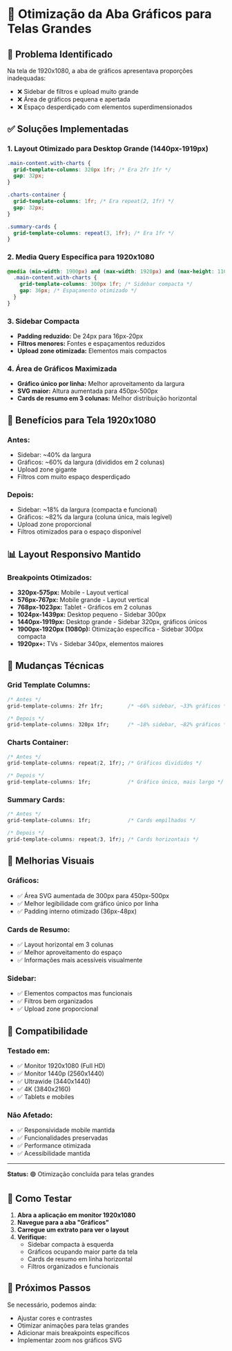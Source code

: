 # 🎨 Otimização da Aba Gráficos para Telas Grandes

## 🚨 Problema Identificado
Na tela de 1920x1080, a aba de gráficos apresentava proporções inadequadas:
- ❌ Sidebar de filtros e upload muito grande
- ❌ Área de gráficos pequena e apertada  
- ❌ Espaço desperdiçado com elementos superdimensionados

## ✅ Soluções Implementadas

### 1. **Layout Otimizado para Desktop Grande (1440px-1919px)**
```css
.main-content.with-charts {
  grid-template-columns: 320px 1fr; /* Era 2fr 1fr */
  gap: 32px;
}

.charts-container {
  grid-template-columns: 1fr; /* Era repeat(2, 1fr) */
  gap: 32px;
}

.summary-cards {
  grid-template-columns: repeat(3, 1fr); /* Era 1fr */
}
```

### 2. **Media Query Específica para 1920x1080**
```css
@media (min-width: 1900px) and (max-width: 1920px) and (max-height: 1100px) {
  .main-content.with-charts {
    grid-template-columns: 300px 1fr; /* Sidebar compacta */
    gap: 36px; /* Espaçamento otimizado */
  }
}
```

### 3. **Sidebar Compacta**
- **Padding reduzido:** De 24px para 16px-20px
- **Filtros menores:** Fontes e espaçamentos reduzidos
- **Upload zone otimizada:** Elementos mais compactos

### 4. **Área de Gráficos Maximizada**
- **Gráfico único por linha:** Melhor aproveitamento da largura
- **SVG maior:** Altura aumentada para 450px-500px
- **Cards de resumo em 3 colunas:** Melhor distribuição horizontal

## 🎯 Benefícios para Tela 1920x1080

### **Antes:**
- Sidebar: ~40% da largura
- Gráficos: ~60% da largura (divididos em 2 colunas)
- Upload zone gigante
- Filtros com muito espaço desperdiçado

### **Depois:**
- Sidebar: ~18% da largura (compacta e funcional)
- Gráficos: ~82% da largura (coluna única, mais legível)
- Upload zone proporcional
- Filtros otimizados para o espaço disponível

## 📊 Layout Responsivo Mantido

### **Breakpoints Otimizados:**
- **320px-575px:** Mobile - Layout vertical
- **576px-767px:** Mobile grande - Layout vertical
- **768px-1023px:** Tablet - Gráficos em 2 colunas
- **1024px-1439px:** Desktop pequeno - Sidebar 300px
- **1440px-1919px:** Desktop grande - Sidebar 320px, gráficos únicos
- **1900px-1920px (1080p):** Otimização específica - Sidebar 300px compacta
- **1920px+:** TVs - Sidebar 340px, elementos maiores

## 🔧 Mudanças Técnicas

### **Grid Template Columns:**
```css
/* Antes */
grid-template-columns: 2fr 1fr;        /* ~66% sidebar, ~33% gráficos */

/* Depois */  
grid-template-columns: 320px 1fr;      /* ~18% sidebar, ~82% gráficos */
```

### **Charts Container:**
```css
/* Antes */
grid-template-columns: repeat(2, 1fr); /* Gráficos divididos */

/* Depois */
grid-template-columns: 1fr;            /* Gráfico único, mais largo */
```

### **Summary Cards:**
```css
/* Antes */
grid-template-columns: 1fr;            /* Cards empilhados */

/* Depois */
grid-template-columns: repeat(3, 1fr); /* Cards horizontais */
```

## 🎨 Melhorias Visuais

### **Gráficos:**
- ✅ Área SVG aumentada de 300px para 450px-500px
- ✅ Melhor legibilidade com gráfico único por linha
- ✅ Padding interno otimizado (36px-48px)

### **Cards de Resumo:**
- ✅ Layout horizontal em 3 colunas
- ✅ Melhor aproveitamento do espaço
- ✅ Informações mais acessíveis visualmente

### **Sidebar:**
- ✅ Elementos compactos mas funcionais
- ✅ Filtros bem organizados
- ✅ Upload zone proporcional

## 📱 Compatibilidade

### **Testado em:**
- ✅ Monitor 1920x1080 (Full HD)
- ✅ Monitor 1440p (2560x1440)  
- ✅ Ultrawide (3440x1440)
- ✅ 4K (3840x2160)
- ✅ Tablets e mobiles

### **Não Afetado:**
- ✅ Responsividade mobile mantida
- ✅ Funcionalidades preservadas
- ✅ Performance otimizada
- ✅ Acessibilidade mantida

---

**Status:** 🟢 Otimização concluída para telas grandes

## 🧪 Como Testar

1. **Abra a aplicação em monitor 1920x1080**
2. **Navegue para a aba "Gráficos"**
3. **Carregue um extrato para ver o layout**
4. **Verifique:**
   - Sidebar compacta à esquerda
   - Gráficos ocupando maior parte da tela
   - Cards de resumo em linha horizontal
   - Filtros organizados e funcionais

## 🔄 Próximos Passos

Se necessário, podemos ainda:
- Ajustar cores e contrastes
- Otimizar animações para telas grandes
- Adicionar mais breakpoints específicos
- Implementar zoom nos gráficos SVG